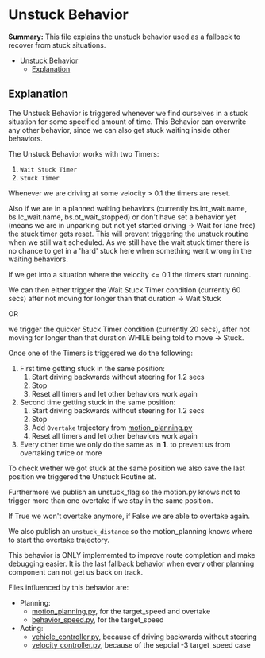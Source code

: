 # Unstuck Behavior

**Summary:** This file explains the unstuck behavior used as a fallback to recover from stuck situations.

- [Unstuck Behavior](#unstuck-behavior)
  - [Explanation](#explanation)

## Explanation

The Unstuck Behavior is triggered whenever we find ourselves in a stuck situation for some specified amount of time. This Behavior can overwrite any other behavior, since we can also get stuck waiting inside other behaviors.

The Unstuck Behavior works with two Timers:

1. ```Wait Stuck Timer```
2. ```Stuck Timer```

Whenever we are driving at some velocity > 0.1 the timers are reset.

Also if we are in a planned waiting behaviors (currently bs.int_wait.name, bs.lc_wait.name, bs.ot_wait_stopped) or don't have set a behavior yet
(means we are in unparking but not yet started driving -> Wait for lane free) the stuck timer gets reset. This will prevent triggering the unstuck
routine when we still wait scheduled. As we still have the wait stuck timer there is no chance to get in a 'hard' stuck here when something went
wrong in the waiting behaviors.

If we get into a situation where the velocity <= 0.1 the timers start running.

We can then either trigger the Wait Stuck Timer condition (currently 60 secs)
after not moving for longer than that duration -> Wait Stuck

OR

we trigger the quicker Stuck Timer condition (currently 20 secs), after not moving for longer than that duration WHILE being told to move -> Stuck.

Once one of the Timers is triggered we do the following:

1. First time getting stuck in the same position:
   1. Start driving backwards without steering for 1.2 secs
   2. Stop
   3. Reset all timers and let other behaviors work again
2. Second time getting stuck in the same position:
   1. Start driving backwards without steering for 1.2 secs
   2. Stop
   3. Add ```Overtake``` trajectory from [motion_planning.py](/code/planning/src/local_planner/motion_planning.py)
   4. Reset all timers and let other behaviors work again
3. Every other time we only do the same as in **1.** to prevent us from overtaking twice or more

To check wether we got stuck at the same position we also save the last position we triggered the Unstuck Routine at.

Furthermore we publish an unstuck_flag so the motion.py knows not to trigger more than one overtake if we stay in the same position.

If True we won't overtake anymore, if False we are able to overtake again.

We also publish an ```unstuck_distance``` so the motion_planning knows where to start the overtake trajectory.

This behavior is ONLY implememted to improve route completion and make debugging easier. It is the last fallback behavior when every other planning component can not get us back on track.

Files influenced by this behavior are:

- Planning:
  - [motion_planning.py](/code/planning/src/local_planner/motion_planning.py), for the target_speed and overtake
  - [behavior_speed.py](/code/planning/src/behavior_agent/behaviours/behavior_speed.py), for the target_speed
- Acting:
  - [vehicle_controller.py](/doc/acting/vehicle_controller.md), because of driving backwards without steering
  - [velocity_controller.py](/doc/acting/velocity_controller.md), because of the sepcial -3 target_speed case
